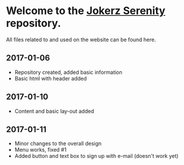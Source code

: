 # Welcome to the [Jokerz Serenity](https://jokerzserenity.github.io) repository.
All files related to and used on the website can be found here.

## 2017-01-06
+ Repository created, added basic information
+ Basic html with header added

## 2017-01-10
+ Content and basic lay-out added

## 2017-01-11
+ Minor changes to the overall design
+ Menu works, fixed #1
+ Added button and text box to sign up with e-mail (doesn't work yet)